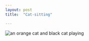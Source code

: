 ```yaml
---
layout: post
title:  "Cat-sitting"

---
```


![an orange cat and black cat playing](/tanyaselvog.github.io/assets/tandb.jpeg)